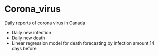 # Corona_virus
Daily reports of corona virus in Canada
- Daily new infection
- Daily new death
- Linear regression model for death forecasting by infection amount 14 days before
